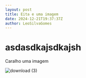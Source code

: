 ```yaml
---
layout: post
title: Eita e uma imagem
date: 2024-12-21T19:37:37Z
author: LeoSilvaGomes
---
```

# asdasdkajsdkajsh

Caralho uma imagem

![download (3)](https://github.com/user-attachments/assets/6b298cde-cdc9-4253-b54e-94715999956b)

